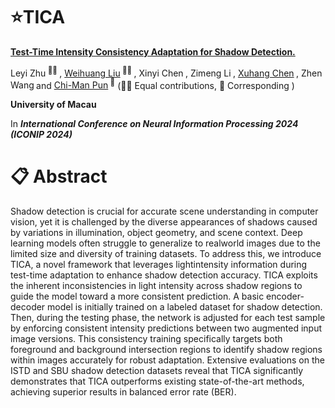# :star:TICA

<b><a href='https://arxiv.org/pdf/2410.07695'>Test-Time Intensity Consistency Adaptation for Shadow Detection.</a> </b>
<div>
<span class="author-block">
Leyi Zhu</a><sup> 👨‍💻‍ </sup>
</span>,
  <span class="author-block">
    <a href='https://github.com/NiFangBaAGe'> Weihuang Liu</a><sup>‍ 👨‍💻‍ </sup>
  </span>,
    <span class="author-block">
   Xinyi Chen</a><sup>‍ </sup>
  </span>,
    <span class="author-block">
      Zimeng Li</a><sup>‍ </sup>
  </span>,
    <span class="author-block">
      <a href='https://cxh.netlify.app/'> Xuhang Chen</a><sup>‍ </sup>
  </span>,
  <span class="author-block">
   Zhen Wang</a><sup> 
  </span> and
  <span class="author-block">
  <a href="https://cmpun.github.io/" >Chi-Man Pun</a><sup> 📮</sup>
</span>
  (👨‍💻‍ Equal contributions, 📮 Corresponding )
</div>

<b>University of Macau</b>

In <b>_International Conference on Neural Information Processing 2024 (ICONIP 2024)_</b>


# 📋 Abstract
Shadow detection is crucial for accurate scene understanding in computer vision, yet it is challenged by the diverse appearances of shadows caused by variations in illumination, object geometry, and scene context. Deep learning models often struggle to generalize to realworld images due to the limited size and diversity of training datasets. To address this, we introduce TICA, a novel framework that leverages lightintensity information during test-time adaptation to enhance shadow detection accuracy. TICA exploits the inherent inconsistencies in light intensity across shadow regions to guide the model toward a more consistent prediction. A basic encoder-decoder model is initially trained on a labeled dataset for shadow detection. Then, during the testing phase, the network is adjusted for each test sample by enforcing consistent intensity predictions between two augmented input image versions. This consistency training specifically targets both foreground and background intersection regions to identify shadow regions within images accurately for robust adaptation. Extensive evaluations on the ISTD and SBU shadow detection datasets reveal that TICA significantly demonstrates that TICA outperforms existing state-of-the-art methods, achieving superior results in balanced error rate (BER).
